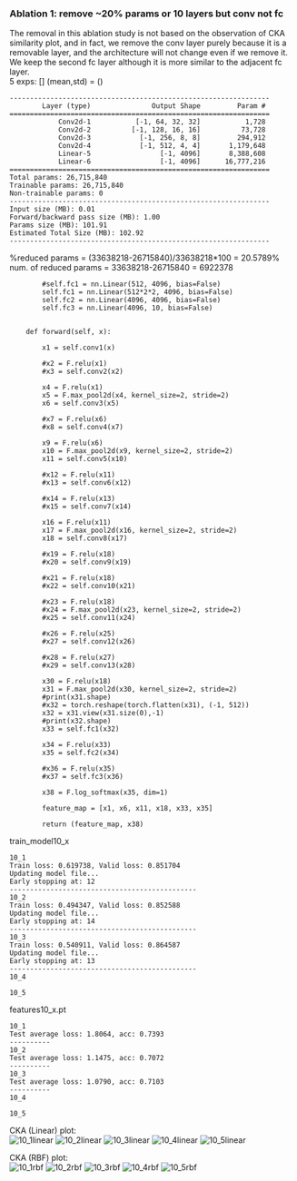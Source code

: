 ### Ablation 1: remove ~20% params or 10 layers but conv not fc
The removal in this ablation study is not based on the observation of CKA similarity plot, and in fact, we remove the conv layer purely because it is a removable layer, and the architecture will not change even if we remove it. We keep the second fc layer although it is more similar to the adjacent fc layer. <br>
5 exps: [] (mean,std) = ()
```
----------------------------------------------------------------
        Layer (type)               Output Shape         Param #
================================================================
            Conv2d-1           [-1, 64, 32, 32]           1,728
            Conv2d-2          [-1, 128, 16, 16]          73,728
            Conv2d-3            [-1, 256, 8, 8]         294,912
            Conv2d-4            [-1, 512, 4, 4]       1,179,648
            Linear-5                 [-1, 4096]       8,388,608
            Linear-6                 [-1, 4096]      16,777,216
================================================================
Total params: 26,715,840
Trainable params: 26,715,840
Non-trainable params: 0
----------------------------------------------------------------
Input size (MB): 0.01
Forward/backward pass size (MB): 1.00
Params size (MB): 101.91
Estimated Total Size (MB): 102.92
----------------------------------------------------------------
```
%reduced params = (33638218-26715840)/33638218\*100 = 20.5789% <br>
num. of reduced params = 33638218-26715840 = 6922378
```
        #self.fc1 = nn.Linear(512, 4096, bias=False)
        self.fc1 = nn.Linear(512*2*2, 4096, bias=False)
        self.fc2 = nn.Linear(4096, 4096, bias=False)
        self.fc3 = nn.Linear(4096, 10, bias=False)
        
        
    def forward(self, x):
        
        x1 = self.conv1(x)
        
        #x2 = F.relu(x1)
        #x3 = self.conv2(x2)
        
        x4 = F.relu(x1)
        x5 = F.max_pool2d(x4, kernel_size=2, stride=2)
        x6 = self.conv3(x5)
        
        #x7 = F.relu(x6)
        #x8 = self.conv4(x7)
        
        x9 = F.relu(x6)
        x10 = F.max_pool2d(x9, kernel_size=2, stride=2)
        x11 = self.conv5(x10)
        
        #x12 = F.relu(x11)
        #x13 = self.conv6(x12)
        
        #x14 = F.relu(x13)
        #x15 = self.conv7(x14)
        
        x16 = F.relu(x11)
        x17 = F.max_pool2d(x16, kernel_size=2, stride=2)
        x18 = self.conv8(x17)
        
        #x19 = F.relu(x18)
        #x20 = self.conv9(x19)
        
        #x21 = F.relu(x18)
        #x22 = self.conv10(x21)
        
        #x23 = F.relu(x18)
        #x24 = F.max_pool2d(x23, kernel_size=2, stride=2)
        #x25 = self.conv11(x24)
        
        #x26 = F.relu(x25)
        #x27 = self.conv12(x26)
        
        #x28 = F.relu(x27)
        #x29 = self.conv13(x28)
        
        x30 = F.relu(x18)
        x31 = F.max_pool2d(x30, kernel_size=2, stride=2)
        #print(x31.shape)
        #x32 = torch.reshape(torch.flatten(x31), (-1, 512))
        x32 = x31.view(x31.size(0),-1)
        #print(x32.shape)
        x33 = self.fc1(x32)
        
        x34 = F.relu(x33)
        x35 = self.fc2(x34)
        
        #x36 = F.relu(x35)
        #x37 = self.fc3(x36)
        
        x38 = F.log_softmax(x35, dim=1)
        
        feature_map = [x1, x6, x11, x18, x33, x35]
        
        return (feature_map, x38)
```
train_model10_x
```
10_1
Train loss: 0.619738, Valid loss: 0.851704
Updating model file...
Early stopping at: 12
----------------------------------------------
10_2
Train loss: 0.494347, Valid loss: 0.852588
Updating model file...
Early stopping at: 14
----------------------------------------------
10_3
Train loss: 0.540911, Valid loss: 0.864587
Updating model file...
Early stopping at: 13
----------------------------------------------
10_4

10_5

```
features10_x.pt
```
10_1
Test average loss: 1.8064, acc: 0.7393
----------
10_2
Test average loss: 1.1475, acc: 0.7072
----------
10_3
Test average loss: 1.0790, acc: 0.7103
----------
10_4

10_5

```
CKA (Linear) plot:<br>
![10_1linear](10_1linear.png) ![10_2linear](10_2linear.png) ![10_3linear](10_3linear.png) ![10_4linear](10_4linear.png) ![10_5linear](10_5linear.png)

CKA (RBF) plot:<br>
![10_1rbf](10_1rbf.png) ![10_2rbf](10_2rbf.png) ![10_3rbf](10_3rbf.png) ![10_4rbf](10_4rbf.png) ![10_5rbf](10_5rbf.png)
